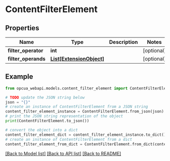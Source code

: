 # ContentFilterElement


## Properties

Name | Type | Description | Notes
------------ | ------------- | ------------- | -------------
**filter_operator** | **int** |  | [optional] 
**filter_operands** | [**List[ExtensionObject]**](ExtensionObject.md) |  | [optional] 

## Example

```python
from opcua_webapi.models.content_filter_element import ContentFilterElement

# TODO update the JSON string below
json = "{}"
# create an instance of ContentFilterElement from a JSON string
content_filter_element_instance = ContentFilterElement.from_json(json)
# print the JSON string representation of the object
print(ContentFilterElement.to_json())

# convert the object into a dict
content_filter_element_dict = content_filter_element_instance.to_dict()
# create an instance of ContentFilterElement from a dict
content_filter_element_from_dict = ContentFilterElement.from_dict(content_filter_element_dict)
```
[[Back to Model list]](../README.md#documentation-for-models) [[Back to API list]](../README.md#documentation-for-api-endpoints) [[Back to README]](../README.md)


